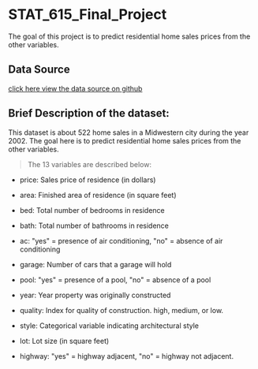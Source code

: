 # STAT_615_Final_Project
The goal of this project is to predict residential home sales prices from the other variables. 

## Data Source

[click here view the data source on github](https://github.com/dcgerard/stat_415_615/blob/main/lectures/data/estate.csv)

## Brief Description of the dataset:
 
This dataset is about 522 home sales in a Midwestern city during the year 2002. The goal here is to predict residential home sales prices from the other variables. 

> The 13 variables are described below:

- price: Sales price of residence (in dollars)

- area: Finished area of residence (in square feet)

- bed: Total number of bedrooms in residence

- bath: Total number of bathrooms in residence

- ac: "yes" = presence of air conditioning, "no" = absence of air conditioning

- garage: Number of cars that a garage will hold

- pool: "yes" = presence of a pool, "no" = absence of a pool

- year: Year property was originally constructed

- quality: Index for quality of construction. high, medium, or low.

- style: Categorical variable indicating architectural style

- lot: Lot size (in square feet)

- highway: "yes" = highway adjacent, "no" = highway not adjacent.
